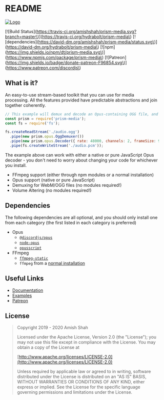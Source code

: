 # README

[![Logo](https://hydrabolt.me/assets/prism-media-logo.svg)](https://hydrabolt.me/prism-media/)

 \[!\[Build Status\]\(https://travis-ci.org/amishshah/prism-media.svg?branch=master\)\]\(https://travis-ci.org/hydrabolt/prism-media\) \[!\[dependencies\]\(https://david-dm.org/amishshah/prism-media/status.svg\)\]\(https://david-dm.org/hydrabolt/prism-media\) \[!\[npm\]\(https://img.shields.io/npm/dt/prism-media.svg\)\]\(https://www.npmjs.com/package/prism-media\) \[!\[Patreon\]\(https://img.shields.io/badge/donate-patreon-F96854.svg\)\]\(https://www.patreon.com/discordjs\)

## What is it?

An easy-to-use stream-based toolkit that you can use for media processing. All the features provided have predictable abstractions and join together coherently.

```javascript
// This example will demux and decode an Opus-containing OGG file, and then write it to a file.
const prism = require('prism-media');
const fs = require('fs');

fs.createReadStream('./audio.ogg')
  .pipe(new prism.opus.OggDemuxer())
  .pipe(new prism.opus.Decoder({ rate: 48000, channels: 2, frameSize: 960 }))
  .pipe(fs.createWriteStream('./audio.pcm'));
```

The example above can work with either a native or pure JavaScript Opus decoder - you don't need to worry about changing your code for whichever you install.

* FFmpeg support \(either through npm modules or a normal installation\) 
* Opus support \(native or pure JavaScript\)
* Demuxing for WebM/OGG files \(no modules required!\)
* Volume Altering \(no modules required!\)

## Dependencies

The following dependencies are all optional, and you should only install one from each category \(the first listed in each category is preferred\)

* Opus
  * [`@discordjs/opus`](https://github.com/discordjs/opus)
  * [`node-opus`](https://github.com/Rantanen/node-opus)
  * [`opusscript`](https://github.com/abalabahaha/opusscript)
* FFmpeg
  * [`ffmpeg-static`](http://npmjs.com/ffmpeg-static)
  * `ffmpeg` from a [normal installation](https://www.ffmpeg.org/download.html)

## Useful Links

* [Documentation](https://hydrabolt.me/prism-media)
* [Examples](https://github.com/amishshah/prism-media/tree/master/examples)
* [Patreon](https://www.patreon.com/discordjs)

## License

> Copyright 2019 - 2020 Amish Shah
>
> Licensed under the Apache License, Version 2.0 \(the "License"\); you may not use this file except in compliance with the License. You may obtain a copy of the License at
>
> [http://www.apache.org/licenses/LICENSE-2.0](http://www.apache.org/licenses/LICENSE-2.0)
>
> Unless required by applicable law or agreed to in writing, software distributed under the License is distributed on an "AS IS" BASIS, WITHOUT WARRANTIES OR CONDITIONS OF ANY KIND, either express or implied. See the License for the specific language governing permissions and limitations under the License.

